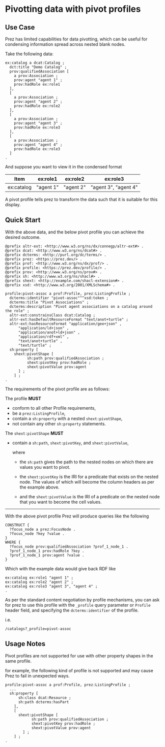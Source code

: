 # Pivotting data with pivot profiles

## Use Case

Prez has limited capabilities for data pivotting, which can be useful for condensing
information spread across nested blank nodes.

Take the following data:

```turtle
ex:catalog a dcat:Catalog ;
  dct:title "Demo Catalog" ;
  prov:qualifiedAssociation [
    a prov:Association ;
    prov:agent "agent 1" ;
    prov:hadRole ex:role1
  ],
  [
    a prov:Association ;
    prov:agent "agent 2" ;
    prov:hadRole ex:role2
  ],
  [
    a prov:Association ;
    prov:agent "agent 3" ;
    prov:hadRole ex:role3
  ],
  [
    a prov:Association ;
    prov:agent "agent 4" ;
    prov:hadRole ex:role3
  ]
.
```

And suppose you want to view it in the condensed format

| Item       | ex:role1  | ex:role2  | ex:role3             |
| ---------- | --------- | --------- | -------------------- |
| ex:catalog | "agent 1" | "agent 2" | "agent 3", "agent 4" |

A pivot profile tells prez to transform the data such that it is suitable for this
display.

## Quick Start

With the above data, and the below pivot profile you can achieve the desired outcome.

```turtle
@prefix altr-ext: <http://www.w3.org/ns/dx/connegp/altr-ext#> .
@prefix dcat: <http://www.w3.org/ns/dcat#> .
@prefix dcterms: <http://purl.org/dc/terms/> .
@prefix prez: <https://prez.dev/> .
@prefix prof: <http://www.w3.org/ns/dx/prof/> .
@prefix profile: <https://prez.dev/profile/> .
@prefix prov: <http://www.w3.org/ns/prov#> .
@prefix sh: <http://www.w3.org/ns/shacl#> .
@prefix shext: <http://example.com/shacl-extension#> .
@prefix xsd: <http://www.w3.org/2001/XMLSchema#> .

profile:pivot-assoc a prof:Profile, prez:ListingProfile ;
  dcterms:identifier "pivot-assoc"^^xsd:token ;
  dcterms:title "Pivot Associations" ;
  dcterms:description "Pivot agent associations on a catalog around the role" ;
  altr-ext:constrainsClass dcat:Catalog ;
  altr-ext:hasDefaultResourceFormat "text/anot+turtle" ;
  altr-ext:hasResourceFormat "application/geo+json" ,
      "application/ld+json" ,
      "application/anot+ld+json" ,
      "application/rdf+xml" ,
      "text/anot+turtle" ,
      "text/turtle" ;
  sh:property [
    shext:pivotShape [
          sh:path prov:qualifiedAssociation ;
          shext:pivotKey prov:hadRole ;
          shext:pivotValue prov:agent
      ] ;
    ] ;
.
```

The requirements of the pivot profile are as follows:

The profile **MUST**

- conform to all other Profile requirements,
- be a `prez:ListingProfile`,
- contain a `sh:property` with a nested `shext:pivotShape`,
- not contain any other `sh:property` statements.

The `shext:pivotShape` **MUST**

- contain a `sh:path`, `shext:pivotKey`, and `shext:pivotValue`,

  where
  - the `sh:path` gives the path to the nested nodes on which there are values you want to
    pivot.

  - the `shext:pivotKey` is the IRI for a predicate that exists on the nested node. The
    values of which will become the column headers as per the example above.

  - and the `shext:pivotValue` is the IRI of a predicate on the nested node that you want to
    become the cell values.

---

With the above pivot profile Prez will produce queries like the following

```sparql
CONSTRUCT {
  ?focus_node a prez:FocusNode .
  ?focus_node ?key ?value .
}
WHERE {
  ?focus_node prov:qualifiedAssociation ?prof_1_node_1 .
  ?prof_1_node_1 prov:hadRole ?key .
  ?prof_1_node_1 prov:agent ?value .
}
```

Which with the example data would give back RDF like

```turtle
ex:catalog ex:role1 "agent 1" ;
ex:catalog ex:role2 "agent 2" ;
ex:catalog ex:role3 "agent 3", "agent 4" ;
.
```

As per the standard content negotiation by profile mechanisms, you can ask for prez to
use this profile with the `_profile` query parameter or `Profile` header field, and
specifying the `dcterms:identifier` of the profile.

i.e.

```
/catalogs?_profile=pivot-assoc
```

## Usage Notes

Pivot profiles are not supported for use with other property shapes in the same profile.

for example, the following kind of profile is not supported and may cause Prez to fail in
unexpected ways.


```turtle
profile:pivot-assoc a prof:Profile, prez:ListingProfile ;
  ...
  sh:property [
      sh:class dcat:Resource ;
      sh:path dcterms:hasPart
    ],
    [
      shext:pivotShape [
            sh:path prov:qualifiedAssociation ;
            shext:pivotKey prov:hadRole ;
            shext:pivotValue prov:agent
        ] ;
    ] ;
.
```
